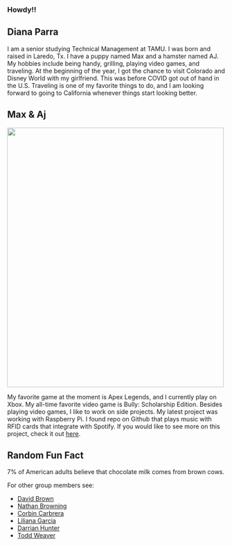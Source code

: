 ### Howdy!!

## Diana Parra

I am a senior studying Technical Management at TAMU. I was born and raised in Laredo, Tx. I have a puppy named Max and a hamster named AJ. My hobbies include being handy, grilling, playing video games, and traveling. At the beginning of the year, I got the chance to visit Colorado and Disney World with my girlfriend. This was before COVID got out of hand in the U.S. Traveling is one of my favorite things to do, and I am looking forward to going to California whenever things start looking better.     

## Max & Aj
<img src="https://gvgtw.github.io/tcmg412-project2/images/max_aj.jpg" height="600" width="500">

My favorite game at the moment is Apex Legends, and I currently play on Xbox. My all-time favorite video game is Bully: Scholarship Edition. Besides playing video games, I like to work on side projects. My latest project was working with Raspberry Pi. I found repo on Github that plays music with RFID cards that integrate with Spotify. If you would like to see more on this project, check it out [here](https://github.com/hoveeman/music-cards).  

## Random Fun Fact
7% of American adults believe that chocolate milk comes from brown cows.

For other group members see:
 * [David Brown](https://gvgtw.github.io/tcmg412-project2/David)
 * [Nathan Browning](https://gvgtw.github.io/tcmg412-project2/nathan)
 * [Corbin Carbrera](https://gvgtw.github.io/tcmg412-project2/index)
 * [Liliana Garcia](https://gvgtw.github.io/tcmg412-project2/liliana)
 * [Darrian Hunter](https://gvgtw.github.io/tcmg412-project2/Darrian)
 * [Todd Weaver](https://gvgtw.github.io/tcmg412-project2/Todd)
